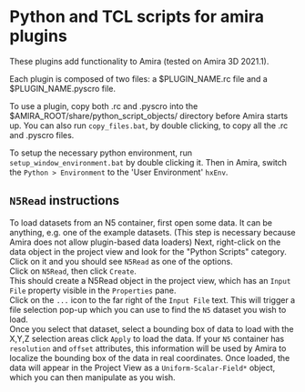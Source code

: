 # Python and TCL scripts for amira plugins

These plugins add functionality to Amira (tested on Amira 3D 2021.1).  

Each plugin is composed of two files: a $PLUGIN_NAME.rc file and a $PLUGIN_NAME.pyscro file.  

To use a plugin, copy both .rc and .pyscro into the $AMIRA_ROOT/share/python_script_objects/ directory before Amira starts up. You can also run `copy_files.bat`, by double clicking, to copy all the .rc and .pyscro files.

To setup the necessary python environment, run `setup_window_environment.bat` by double clicking it. Then in Amira, switch the `Python > Environment` to the 'User Environment' `hxEnv`.

## `N5Read` instructions
To load datasets from an N5 container, first open some data. It can be anything, e.g. one of the example datasets. (This step is necessary because Amira does not allow plugin-based data loaders) 
Next, right-click on the data object in the project view and look for the "Python Scripts" category.  
Click on it and you should see `N5Read` as one of the options.  
Click on `N5Read`, then click `Create`.  
This should create a N5Read object in the project view, which has an `Input File` property visible in the `Properties` pane.  
Click on the `...` icon to the far right of the `Input File` text. This will trigger a file selection pop-up which you can use to find the  `N5` dataset you wish to load.  
Once you select that dataset, select a bounding box of data to load with the X,Y,Z selection areas click `Apply` to load the data. If your `N5` container has `resolution` and `offset` attributes, this information will be used by Amira to localize the bounding box of the data in real coordinates. Once loaded, the data will appear in the Project View as a `Uniform-Scalar-Field*` object, which you can then manipulate as you wish.  
